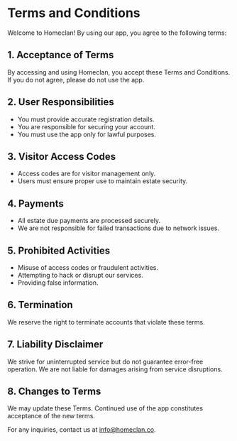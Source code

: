 # Terms and Conditions

Welcome to Homeclan! By using our app, you agree to the following terms:

## 1. Acceptance of Terms

By accessing and using Homeclan, you accept these Terms and Conditions. If you do not agree, please do not use the app.

## 2. User Responsibilities

- You must provide accurate registration details.
- You are responsible for securing your account.
- You must use the app only for lawful purposes.

## 3. Visitor Access Codes

- Access codes are for visitor management only.
- Users must ensure proper use to maintain estate security.

## 4. Payments

- All estate due payments are processed securely.
- We are not responsible for failed transactions due to network issues.

## 5. Prohibited Activities

- Misuse of access codes or fraudulent activities.
- Attempting to hack or disrupt our services.
- Providing false information.

## 6. Termination

We reserve the right to terminate accounts that violate these terms.

## 7. Liability Disclaimer

We strive for uninterrupted service but do not guarantee error-free operation. We are not liable for damages arising from service disruptions.

## 8. Changes to Terms

We may update these Terms. Continued use of the app constitutes acceptance of the new terms.

For any inquiries, contact us at [info@homeclan.co](mailto:info@homeclan.co).

